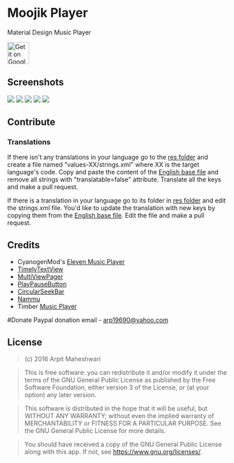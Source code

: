 # Moojik Player
Material Design Music Player

<a href="https://play.google.com/store/apps/details?id=com.moojik.music.player&utm_source=github&utm_medium=URL&utm_campaign=github-readme"><img alt="Get it on Google Play" src="https://play.google.com/intl/en_us/badges/images/generic/en-play-badge.png" height=50px/></a>

## Screenshots

![](https://raw.githubusercontent.com/naman14/Timber/master/graphics/Screenshot_2015-09-18-12-33-27.png)
![](https://raw.githubusercontent.com/naman14/Timber/master/graphics/Screenshot_2015-08-05-14-23-03.png)
![](https://raw.githubusercontent.com/naman14/Timber/master/graphics/Screenshot_2015-08-29-22-44-26.png)
![](https://raw.githubusercontent.com/naman14/Timber/master/graphics/Screenshot_2015-08-31-11-50-50.png)
![](https://raw.githubusercontent.com/naman14/Timber/master/graphics/Screenshot_2015-08-31-11-52-50.png)

## Contribute
### Translations

If there isn't any translations in your language go to the [res folder](https://github.com/arp19690/moojik-player/tree/master/app/src/main/res) and create a file named "values-XX/strings.xml" where XX is the target language's code. Copy and paste the content of the [English base file](https://github.com/arp19690/moojik-player/tree/master/app/src/main/res/values/strings.xml) and remove all strings with "translatable=false" attribute. Translate all the keys and make a pull request.

If there is a translation in your language go to its folder in [res folder](https://github.com/arp19690/moojik-player/tree/master/app/src/main/res) and edit the strings.xml file. You'd like to update the translation with new keys by copying them from the [English base file](https://github.com/arp19690/moojik-player/tree/master/app/src/main/res/values/strings.xml). Edit the file and make a pull request.

## Credits

* CyanogenMod's [Eleven Music Player](https://github.com/CyanogenMod/android_packages_apps_Eleven)
* [TimelyTextView](https://github.com/adnan-SM/TimelyTextView)
* [MultiViewPager](https://github.com/Pixplicity/MultiViewPager)
* [PlayPauseButton](https://github.com/recruit-lifestyle/PlayPauseButton)
* [CircularSeekBar](https://github.com/devadvance/circularseekbar)
* [Nammu](https://github.com/tajchert/Nammu)
* Timber [Music Player](https://github.com/naman14/Timber)

#Donate
Paypal donation email -
arp19690@yahoo.com


## License

>(c) 2016 Arpit Maheshwari

>This is free software: you can redistribute it and/or modify it under the terms of the GNU General Public License as published by the Free Software Foundation, either version 3 of the License, or (at your option) any later version. 

>This software is distributed in the hope that it will be useful, but WITHOUT ANY WARRANTY; without even the implied warranty of MERCHANTABILITY or FITNESS FOR A PARTICULAR PURPOSE. See the GNU General Public License for more details. 

>You should have received a copy of the GNU General Public License along with this app. If not, see <https://www.gnu.org/licenses/>.
